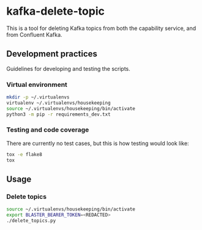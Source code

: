 # kafka-delete-topic

This is a tool for deleting Kafka topics from both the capability service, and from Confluent Kafka.

## Development practices

Guidelines for developing and testing the scripts.

### Virtual environment

```bash
mkdir -p ~/.virtualenvs
virtualenv ~/.virtualenvs/housekeeping
source ~/.virtualenvs/housekeeping/bin/activate
python3 -m pip -r requirements_dev.txt
```

### Testing and code coverage

There are currently no test cases, but this is how testing would look like:

```bash
tox -e flake8
tox
```

## Usage

### Delete topics

```bash
source ~/.virtualenvs/housekeeping/bin/activate
export BLASTER_BEARER_TOKEN=<REDACTED>
./delete_topics.py
```
